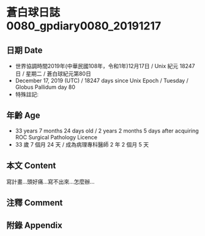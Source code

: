 # 蒼白球日誌0080_gpdiary0080_20191217 #

## 日期 Date ##

* 世界協調時間2019年(中華民國108年，令和1年)12月17日 / Unix 紀元 18247 日 / 星期二 / 蒼白球紀元第80日
* December 17, 2019 (UTC) / 18247 days since Unix Epoch / Tuesday / Globus Pallidum day 80
* 特殊註記:

## 年齡 Age ##

* 33 years 7 months 24 days old / 2 years 2 months 5 days after acquiring ROC Surgical Pathology Licence
* 33 歲 7 個月 24 天 / 成為病理專科醫師 2 年 2 個月 5 天

## 本文 Content ##

寫計畫...頭好痛...寫不出來...怎麼辦...    

## 注釋 Comment ##

## 附錄 Appendix ##

